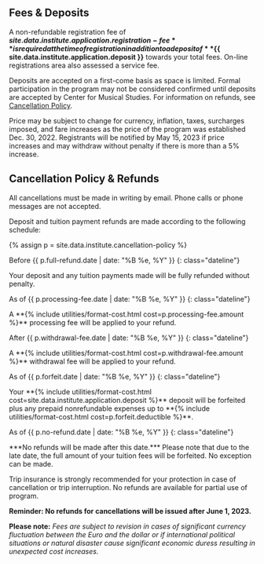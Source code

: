 ## Fees & Deposits

A non-refundable registration fee of **${{ site.data.institute.application.registration-fee }}**
is required at the time of registration in addition to a deposit of
**${{ site.data.institute.application.deposit }}** towards your total fees. On-line
registrations area also assessed a service fee.
 
Deposits are accepted on a first-come basis as space is limited.
Formal participation in the program may not be considered confirmed until
deposits are accepted by Center for Musical Studies. For information on
refunds, see [Cancellation Policy](#cancellation-policy--refunds).
 
Price may be subject to change for currency, inflation, taxes, surcharges
imposed, and fare increases as the price of the program was established Dec.
30, 2022. Registrants will be notified by May 15, 2023 if price increases and
may withdraw without penalty if there is more than a 5% increase.

## Cancellation Policy & Refunds

All cancellations must be made in writing by email. Phone calls or phone messages are not accepted.

Deposit and tuition payment refunds are made according to the following schedule:

{% assign p = site.data.institute.cancellation-policy %}

<div id="cancellation-schedule" markdown="1">
Before {{ p.full-refund.date | date: "%B %e, %Y" }}
{: class="dateline"}

<div><p markdown="1">Your deposit and any tuition payments made will be fully refunded without penalty.</p></div>

As of {{ p.processing-fee.date | date: "%B %e, %Y" }}
{: class="dateline"}

<div><p markdown="1">A **{% include utilities/format-cost.html cost=p.processing-fee.amount %}** processing fee will be applied to your refund.</p></div>

After {{ p.withdrawal-fee.date | date: "%B %e, %Y" }}
{: class="dateline"}

<div><p markdown="1">A **{% include utilities/format-cost.html cost=p.withdrawal-fee.amount %}** withdrawal fee will be applied to your refund.</p></div>

As of {{ p.forfeit.date | date: "%B %e, %Y" }}
{: class="dateline"}

<div><p markdown="1">Your **{% include utilities/format-cost.html cost=site.data.institute.application.deposit %}** deposit will be forfeited plus any prepaid nonrefundable expenses up to **{% include utilities/format-cost.html cost=p.forfeit.deductible %}**.</p></div>

As of {{ p.no-refund.date | date: "%B %e, %Y" }}
{: class="dateline"}

<div><p markdown="1">***No refunds will be made after this date.*** Please note that due to the late date, the full amount of your tuition fees will be forfeited. No exception can be made.</p></div>
</div>

Trip insurance is strongly recommended for your protection in case of cancellation or trip interruption. No refunds are available for partial use of program.

**Reminder: No refunds for cancellations will be issued after June 1, 2023.**

**Please note:** *Fees are subject to revision in cases of significant currency fluctuation between the Euro and the dollar or if international political situations or natural disaster cause significant economic duress resulting in unexpected cost increases.*

